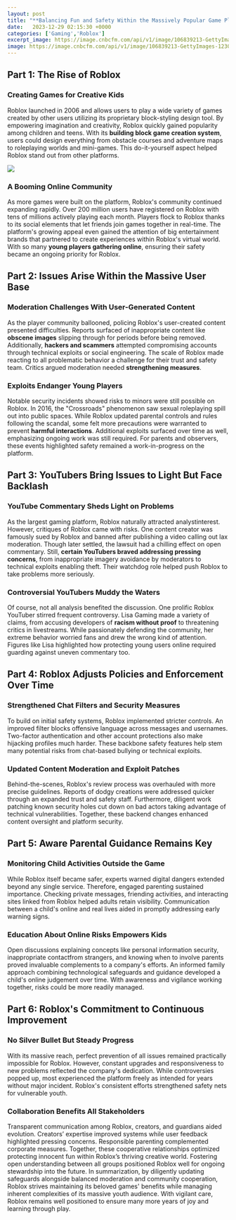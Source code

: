 ```yaml
---
layout: post
title: "**Balancing Fun and Safety Within the Massively Popular Game Platform Roblox**"
date:   2023-12-29 02:15:30 +0000
categories: ['Gaming','Roblox']
excerpt_image: https://image.cnbcfm.com/api/v1/image/106839213-GettyImages-1230048150-jpg?v=1613055418&amp;w=750&amp;h=422&amp;vtcrop=y
image: https://image.cnbcfm.com/api/v1/image/106839213-GettyImages-1230048150-jpg?v=1613055418&amp;w=750&amp;h=422&amp;vtcrop=y
---
```


## Part 1: The Rise of Roblox 
### **Creating Games for Creative Kids**
Roblox launched in 2006 and allows users to play a wide variety of games created by other users utilizing its proprietary block-styling design tool. By empowering imagination and creativity, Roblox quickly gained popularity among children and teens. With its **building block game creation system**, users could design everything from obstacle courses and adventure maps to roleplaying worlds and mini-games. This do-it-yourself aspect helped Roblox stand out from other platforms. 

![](https://image.cnbcfm.com/api/v1/image/106839213-GettyImages-1230048150-jpg?v=1613055418&amp;w=750&amp;h=422&amp;vtcrop=y)
### **A Booming Online Community** 
As more games were built on the platform, Roblox's community continued expanding rapidly. Over 200 million users have registered on Roblox with tens of millions actively playing each month. Players flock to Roblox thanks to its social elements that let friends join games together in real-time. The platform's growing appeal even gained the attention of big entertainment brands that partnered to create experiences within Roblox's virtual world. With so many **young players gathering online**, ensuring their safety became an ongoing priority for Roblox.
## Part 2: Issues Arise Within the Massive User Base
### **Moderation Challenges With User-Generated Content** 
As the player community ballooned, policing Roblox's user-created content presented difficulties. Reports surfaced of inappropriate content like **obscene images** slipping through for periods before being removed. Additionally, **hackers and scammers** attempted compromising accounts through technical exploits or social engineering. The scale of Roblox made reacting to all problematic behavior a challenge for their trust and safety team. Critics argued moderation needed **strengthening measures**. 
### **Exploits Endanger Young Players**  
Notable security incidents showed risks to minors were still possible on Roblox. In 2016, the "Crossroads" phenomenon saw sexual roleplaying spill out into public spaces. While Roblox updated parental controls and rules following the scandal, some felt more precautions were warranted to prevent **harmful interactions**. Additional exploits surfaced over time as well, emphasizing ongoing work was still required. For parents and observers, these events highlighted safety remained a work-in-progress on the platform.
## Part 3: YouTubers Bring Issues to Light But Face Backlash
### **YouTube Commentary Sheds Light on Problems**
As the largest gaming platform, Roblox naturally attracted analystinterest. However, critiques of Roblox came with risks. One content creator was famously sued by Roblox and banned after publishing a video calling out lax moderation. Though later settled, the lawsuit had a chilling effect on open commentary. Still, **certain YouTubers braved addressing pressing concerns**, from inappropriate imagery avoidance by moderators to technical exploits enabling theft. Their watchdog role helped push Roblox to take problems more seriously.  
### **Controversial YouTubers Muddy the Waters** 
Of course, not all analysis benefited the discussion. One prolific Roblox YouTuber stirred frequent controversy. Lisa Gaming made a variety of claims, from accusing developers of **racism without proof** to threatening critics in livestreams. While passionately defending the community, her extreme behavior worried fans and drew the wrong kind of attention. Figures like Lisa highlighted how protecting young users online required guarding against uneven commentary too.
## Part 4: Roblox Adjusts Policies and Enforcement Over Time  
### **Strengthened Chat Filters and Security Measures**
To build on initial safety systems, Roblox implemented stricter controls. An improved filter blocks offensive language across messages and usernames. Two-factor authentication and other account protections also make hijacking profiles much harder. These backbone safety features help stem many potential risks from chat-based bullying or technical exploits.
### **Updated Content Moderation and Exploit Patches**  
Behind-the-scenes, Roblox's review process was overhauled with more precise guidelines. Reports of dodgy creations were addressed quicker through an expanded trust and safety staff. Furthermore, diligent work patching known security holes cut down on bad actors taking advantage of technical vulnerabilities. Together, these backend changes enhanced content oversight and platform security.
## Part 5: Aware Parental Guidance Remains Key
### **Monitoring Child Activities Outside the Game**  
While Roblox itself became safer, experts warned digital dangers extended beyond any single service. Therefore, engaged parenting sustained importance. Checking private messages, friending activities, and interacting sites linked from Roblox helped adults retain visibility. Communication between a child's online and real lives aided in promptly addressing early warning signs. 
### **Education About Online Risks Empowers Kids**
Open discussions explaining concepts like personal information security, inappropriate contactfrom strangers, and knowing when to involve parents proved invaluable complements to a company's efforts. An informed family approach combining technological safeguards and guidance developed a child's online judgement over time. With awareness and vigilance working together, risks could be more readily managed.
## Part 6: Roblox's Commitment to Continuous Improvement  
### **No Silver Bullet But Steady Progress**
With its massive reach, perfect prevention of all issues remained practically impossible for Roblox. However, constant upgrades and responsiveness to new problems reflected the company's dedication. While controversies popped up, most experienced the platform freely as intended for years without major incident. Roblox's consistent efforts strengthened safety nets for vulnerable youth.
### **Collaboration Benefits All Stakeholders** 
Transparent communication among Roblox, creators, and guardians aided evolution. Creators’ expertise improved systems while user feedback highlighted pressing concerns. Responsible parenting complemented corporate measures. Together, these cooperative relationships optimized protecting innocent fun within Roblox’s thriving creative world. Fostering open understanding between all groups positioned Roblox well for ongoing stewardship into the future.
In summarization, by diligently updating safeguards alongside balanced moderation and community cooperation, Roblox strives maintaining its beloved games' benefits while managing inherent complexities of its massive youth audience. With vigilant care, Roblox remains well positioned to ensure many more years of joy and learning through play.